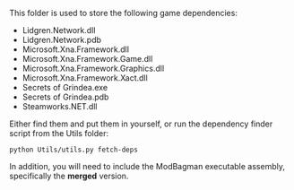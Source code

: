 This folder is used to store the following game dependencies:

- Lidgren.Network.dll
- Lidgren.Network.pdb
- Microsoft.Xna.Framework.dll
- Microsoft.Xna.Framework.Game.dll
- Microsoft.Xna.Framework.Graphics.dll
- Microsoft.Xna.Framework.Xact.dll
- Secrets of Grindea.exe
- Secrets of Grindea.pdb
- Steamworks.NET.dll

Either find them and put them in yourself, or run the dependency finder script from the Utils folder:

```
python Utils/utils.py fetch-deps
```

In addition, you will need to include the ModBagman executable assembly, specifically the **merged** version.
